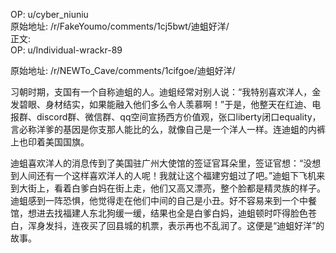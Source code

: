 
OP: u/cyber_niuniu  
原始地址: /r/FakeYoumo/comments/1cj5bwt/迪蛆好洋/  
正文:  
OP: u/Individual-wrackr-89  

 原始地址: /r/NEWTo_Cave/comments/1cifgoe/迪蛆好洋/  

习朝时期，支国有一个自称迪蛆的人。迪蛆经常对别人说：“我特别喜欢洋人，金发碧眼、身材结实，如果能融入他们多么令人羡慕啊！”于是，他整天在红迪、电报群、discord群、微信群、qq空间宣扬西方价值观，张口liberty闭口equality，言必称洋爹的基因是你支那人能比的么，就像自己是一个洋人一样。连迪蛆的内裤上也印着美国国旗。

迪蛆喜欢洋人的消息传到了美国驻广州大使馆的签证官耳朵里，签证官想：“没想到人间还有一个这样喜欢洋人的人呢！我就让这个福建穷蛆过了吧。”迪蛆下飞机来到大街上，看着白爹白妈在街上走，他们又高又漂亮，整个脸都是精灵族的样子。迪蛆感到一阵恐惧，他觉得走在他们中间的自己是小丑。好不容易来到一个中餐馆，想进去找福建人东北狗缓一缓，结果也全是白爹白妈，迪蛆顿时吓得脸色苍白，浑身发抖，连夜买了回县城的机票，表示再也不乱润了。这便是“迪蛆好洋”的故事。

